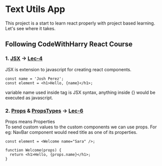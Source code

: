 # Text Utils App
This project is a start to learn react properly with project based learning.  
Let's see where it takes. 

## Following CodeWithHarry React Course

### 1. [JSX](https://reactjs.org/docs/introducing-jsx.html) -> [Lec-4](https://youtu.be/JvC7aA24m4Q)

JSX is extension to javascript for creating react components. 

```
const name = 'Josh Perez';
const element = <h1>Hello, {name}</h1>;
```

variable name used inside tag is JSX syntax, anything inside {} would be executed as javascript.

### 2. [Props](https://reactjs.org/docs/components-and-props.html) & [PropsTypes](https://reactjs.org/docs/typechecking-with-proptypes.html) -> [Lec-6](https://youtu.be/xvm3X1oyTL8)

Props means Properties  
To send custom values to the custom components we can use props. For eg: NavBar component would need title as one of its properties.

```
const element = <Welcome name="Sara" />;
```

```
function Welcome(props) {
  return <h1>Hello, {props.name}</h1>;
}
```

